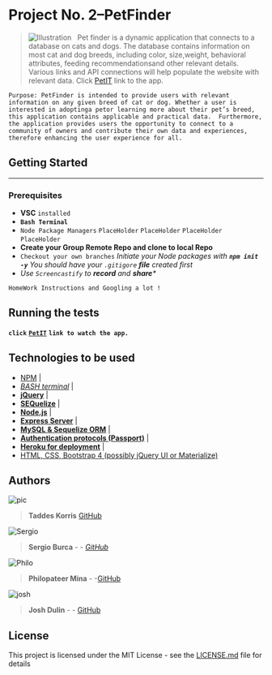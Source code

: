 # Project No. 2–PetFinder
> ![Illustration](https://www.petlove.love/wp-content/uploads/2017/01/cat_dog_icon.png)  ![]() ![]()
Pet finder is a dynamic application that connects to a database on cats and dogs.  The database contains information on most cat and dog breeds, including color, size,weight, behavioral attributes, feeding recommendationsand other relevant details. Various links and API connections will help populate the website with relevant data.
Click  [PetIT]()  link to the app.

```
Purpose: PetFinder is intended to provide users with relevant information on any given breed of cat or dog. Whether a user is interested in adoptinga petor learning more about their pet’s breed, this application contains applicable and practical data.  Furthermore, the application provides users the opportunity to connect to a community of owners and contribute their own data and experiences, therefore enhancing the user experience for all.
```

## Getting Started
____
> 
### Prerequisites
* **VSC** `installed`
* **`Bash Terminal`**
* `Node Package Managers`
`PlaceHolder`
`PlaceHolder`
`PlaceHolder`
`PlaceHolder`
* **Create your Group Remote Repo and clone to local Repo**
* `Checkout your own branches`
_Initiate your Node packages with **`npm init -y`**_
_You should have your `.gitigore` **file** created first_
* _Use `Screencastify` to **record** and **share***_

```
HomeWork Instructions and Googling a lot !
```


## Running the tests

**`click`** [**`PetIT`**]() **`link to watch the app.`** 

## Technologies to be used

* [NPM]() |
* [_BASH terminal_]() | 
* [**jQuery**]() |
*  [**SEQuelize**]() |
*  [**Node.js**]() |
*  [**Express Server**]() |
*  [**MySQL & Sequelize ORM**]() |
*  [**Authentication protocols (Passport)**]() |
*  [**Heroku for deployment**]() |
*  [HTML, CSS, Bootstrap 4 (possibly jQuery UI or Materialize)]()
## Authors
![pic](http://www.alyvea.com/images/presentation-icon.png)
> **Taddes Korris** [GitHub](https://github.com/taddes)

![Sergio](https://www.shareicon.net/data/128x128/2016/03/24/738611_people_512x512.png)
> **Sergio Burca** - - [*GitHub*](https://github.com/mecaniser)

![Philo](https://www.shareicon.net/data/128x128/2016/03/26/739770_people_512x512.png)
>**Philopateer Mina** - -[GitHub](https://github.com/pmina)

![josh](https://www.shareicon.net/data/128x128/2016/04/24/754632_people_512x512.png)
>**Josh Dulin** - - [GitHub](https://github.com/jzdulin)

## License

This project is licensed under the MIT License - see the [LICENSE.md](LICENSE.md) file for details






